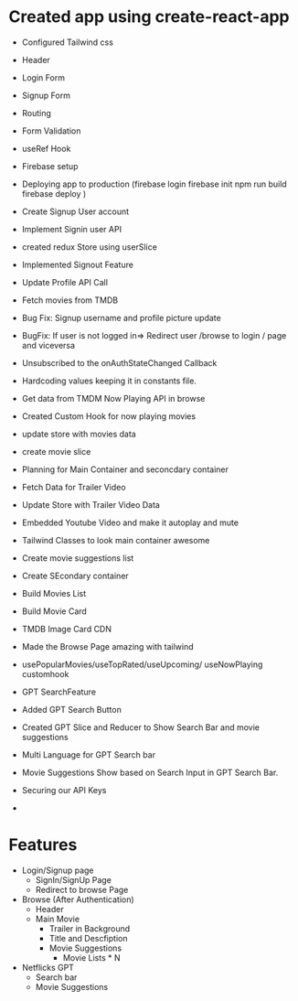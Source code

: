 # Created app using create-react-app

- Configured Tailwind css
- Header
- Login Form
- Signup Form
- Routing
- Form Validation
- useRef Hook
- Firebase setup
- Deploying app to production
  (firebase login
  firebase init
  npm run build
  firebase deploy
  )
- Create Signup User account
- Implement Signin user API
- created redux Store using userSlice
- Implemented Signout Feature
- Update Profile API Call
- Fetch movies from TMDB
- Bug Fix: Signup username and profile picture update
- BugFix: If user is not logged in=> Redirect user /browse to login / page and viceversa
- Unsubscribed to the onAuthStateChanged Callback
- Hardcoding values keeping it in constants file.
- Get data from TMDM Now Playing API in browse
- Created Custom Hook for now playing movies
- update store with movies data
- create movie slice
- Planning for Main Container and seconcdary container
- Fetch Data for Trailer Video
- Update Store with Trailer Video Data
- Embedded Youtube Video and make it autoplay and mute
- Tailwind Classes to look main container awesome
- Create movie suggestions list
- Create SEcondary container
- Build Movies List
- Build Movie Card
- TMDB Image Card CDN
- Made the Browse Page amazing with tailwind
- usePopularMovies/useTopRated/useUpcoming/ useNowPlaying customhook

- GPT SearchFeature
- Added GPT Search Button
- Created GPT Slice and Reducer to Show Search Bar and movie suggestions
- Multi Language for GPT Search bar
- Movie Suggestions Show based on Search Input in GPT Search Bar.
- Securing our API Keys
-

# Features

- Login/Signup page
  - SignIn/SignUp Page
  - Redirect to browse Page
- Browse (After Authentication)
  - Header
  - Main Movie
    - Trailer in Background
    - Title and Descfiption
    - Movie Suggestions
      - Movie Lists \* N
- Netflicks GPT
  - Search bar
  - Movie Suggestions
